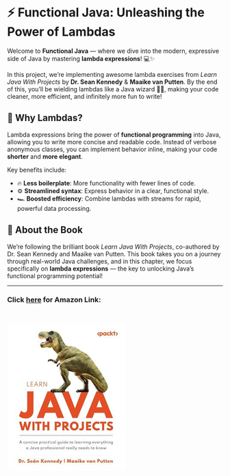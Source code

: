# ⚡ Functional Java: Unleashing the Power of Lambdas

Welcome to **Functional Java** — where we dive into the modern, expressive side of Java by mastering **lambda expressions**! 💻✨

In this project, we’re implementing awesome lambda exercises from *Learn Java With Projects* by **Dr. Sean Kennedy** & **Maaike van Putten**. By the end of this, you’ll be wielding lambdas like a Java wizard 🧙‍♂️, making your code cleaner, more efficient, and infinitely more fun to write!

## 🧠 Why Lambdas?

Lambda expressions bring the power of **functional programming** into Java, allowing you to write more concise and readable code. Instead of verbose anonymous classes, you can implement behavior inline, making your code **shorter** and **more elegant**.

Key benefits include:
- 🔥 **Less boilerplate**: More functionality with fewer lines of code.
- ⚙️ **Streamlined syntax**: Express behavior in a clear, functional style.
- 🏎️ **Boosted efficiency**: Combine lambdas with streams for rapid, powerful data processing.

## 📖 About the Book

We’re following the brilliant book *Learn Java With Projects*, co-authored by Dr. Sean Kennedy and Maaike van Putten. This book takes you on a journey through real-world Java challenges, and in this chapter, we focus specifically on **lambda expressions** — the key to unlocking Java’s functional programming potential!


___
### Click [here](https://www.amazon.com/Learn-Java-Projects-everything-professional/dp/1837637180/ref=sr_1_1?crid=3H4JZKY6GSSX5&dib=eyJ2IjoiMSJ9.NrwQgmtjgVJXroYFKOuEKjmk4Q-KoFCM1dDGN9_AWQlhCwpPVDSJfS1fK8rxlxfq0ZzEBMAle1QFyERxjULdWdAuIqqvm4HafGtNNmQBcN9dDwRmOg5MxnsgOyZZeLw4EJhFvCnTp_ih1aEr6U6tQhYcGYK0B3QkxeUvt2Y5pFTmdQq6JtXOTf8H-QzEcXsdWDX4KbdakHj3R1WcXD2CS39iEv37bQRChWt7vYnqw3k.GQTRcup1lc4OJj7VvU19rU4nHU7NjBnWqEbgpTasmGs&dib_tag=se&keywords=learning+java+with+projects&qid=1728703615&sprefix=learning+java+with+projects%2Caps%2C158&sr=8-1) for Amazon Link:

<br />

![LearningWithProjects.jpg](LearningWithProjects.jpg)
